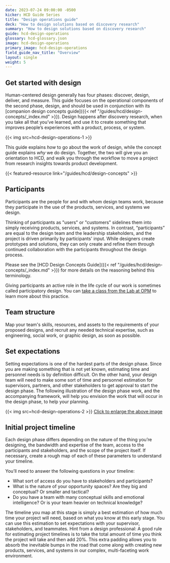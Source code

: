 ```yaml
---
date: 2023-07-24 09:00:00 -0500
kicker: HCD Guide Series
title: "Design operations guide"
deck: "How to design solutions based on discovery research"
summary: "How to design solutions based on discovery research" 
guide: hcd-design-operations
glossary: hcd-glossary.json
image: hcd-design-operations
primary_image: hcd-design-operations
field_guide_nav_title: "Overview"
layout: single
weight: 5
---
```


## Get started with design

Human-centered design generally has four phases: discover, design, deliver, and measure. This guide focuses on the operational components of the second phase, design, and should be used in conjunction with its [companion design concepts guide]({{< ref "/guides/hcd/design-concepts/_index.md" >}}). Design happens after discovery research, when you take all that you’ve learned, and use it to create something that improves people’s experiences with a product, process, or system.

{{< img src=hcd-design-operations-1 >}}

This guide explains _how_ to go about the work of design, while the concept guide explains _why_ we do design. Together, the two will give you an orientation to HCD, and walk you through the workflow to move a project from research insights towards product development.

{{< featured-resource link="/guides/hcd/design-concepts" >}}


## Participants

Participants are the people for and with whom design teams work, because they participate in the use of the products, services, and systems we design. 

Thinking of participants as "users" or "customers" sidelines them into simply receiving products, services, and systems. In contrast, “participants” are equal to the design team and the leadership stakeholders, and the project is driven primarily by participants' input. While designers create prototypes and solutions, they can only create and refine them through continued collaboration with the participants throughout the design process.

Please see the [HCD Design Concepts Guide]({{< ref "/guides/hcd/design-concepts/_index.md" >}}) for more details on the reasoning behind this terminology.

Giving participants an active role in the life cycle of our work is sometimes called participatory design. You can [take a class from the Lab at OPM](https://lab.opm.gov/class-sign-up/) to learn more about this practice.


## Team structure

Map your team's skills, resources, and assets to the requirements of your proposed designs, and recruit any needed technical expertise, such as engineering, social work, or graphic design, as soon as possible.


## Set expectations

Setting expectations is one of the hardest parts of the design phase. Since you are making something that is not yet known, estimating time and personnel needs is by definition difficult. On the other hand, your design team will need to make some sort of time and personnel estimation for supervisors, partners, and other stakeholders to get approval to start the design phase. The following illustration of the design phase work, and the accompanying framework, will help you envision the work that will occur in the design phase, to help your planning.

{{< img src=hcd-design-operations-2 >}}
<a href="https://s3.amazonaws.com/digitalgov/hcd-design-operations-2.svg" target="_blank">Click to enlarge the above image</a>

## Initial project timeline

Each design phase differs depending on the nature of the thing you’re designing, the bandwidth and expertise of the team, access to the participants and stakeholders, and the scope of the project itself. If necessary, create a rough map of each of these parameters to understand your timeline.

You’ll need to answer the following questions in your timeline:

- What sort of access do you have to stakeholders and participants?
- What is the nature of your opportunity spaces? Are they big and conceptual? Or smaller and tactical?
- Do you have a team with many conceptual skills and emotional intelligence? Or is your team heavier on technical knowledge?

The timeline you map at this stage is simply a best estimation of how much time your project will need, based on what you know at this early stage. You can use this estimation to set expectations with your supervisor, stakeholders, and teammates. Hint from a design professional: A good rule for estimating project timelines is to take the total amount of time you think the project will take and then add 20%. This extra padding allows you to absorb the inevitable bumps in the road that come along with creating new products, services, and systems in our complex, multi-faceting work environment.
